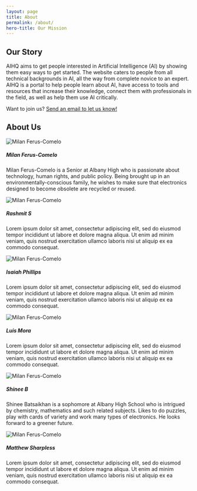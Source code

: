 ```yaml
---
layout: page
title: About
permalink: /about/
hero-title: Our Mission
---
```


<div class="container">
    <div class="row">
        <h2 class="section-title">Our Story</h2>
        <p>AIHQ aims to get people interested in Artificial Intelligence (AI) by showing them easy ways to get started. The website caters to people from all technical backgrounds in AI, all the way from complete novice to an expert. AIHQ is a portal to help people learn about AI, have access to tools and resources that increase their knowledge, connect them with professionals in the field, as well as help them use AI critically. </p>
        <p>Want to join us? <a href="{{ site.baseurl }}/contact/">Send an email to let us know!</a></p>
    </div>
    <div class="row">
        <h2 class="section-title">About Us</h2>
        <div class="row person-info">
            <div class="col-sm-3">
                <img src="/aihq-website/assets/img/milan.png" class="avatar" alt="Milan Ferus-Comelo">
            </div>
            <div class="col-sm">
                <h5 class="person-name">Milan Ferus-Comelo</h5>
                <p>Milan Ferus-Comelo is a Senior at Albany High who is passionate about technology, human rights, and public policy. Being brought up in an environmentally-conscious family, he wishes to make sure that electronics designed to become obsolete are recycled or reused.</p>
            </div>
        </div>
        <div class="row person-info">
            <div class="col-sm-3">
                <img src="/aihq-website/assets/img/milan.png" class="avatar" alt="Milan Ferus-Comelo">
            </div>
            <div class="col-sm">
                <h5 class="person-name">Rashmit S</h5>
                <p>Lorem ipsum dolor sit amet, consectetur adipiscing elit, sed do eiusmod tempor incididunt ut labore et dolore magna aliqua. Ut enim ad minim veniam, quis nostrud exercitation ullamco laboris nisi ut aliquip ex ea commodo consequat.</p>
            </div>
        </div>
        <div class="row person-info">
            <div class="col-sm-3">
                <img src="/aihq-website/assets/img/milan.png" class="avatar" alt="Milan Ferus-Comelo">
            </div>
            <div class="col-sm">
                <h5 class="person-name">Isaiah Phillips</h5>
                <p>Lorem ipsum dolor sit amet, consectetur adipiscing elit, sed do eiusmod tempor incididunt ut labore et dolore magna aliqua. Ut enim ad minim veniam, quis nostrud exercitation ullamco laboris nisi ut aliquip ex ea commodo consequat.</p>
            </div>
        </div>
        <div class="row person-info">
            <div class="col-sm-3">
                <img src="/aihq-website/assets/img/milan.png" class="avatar" alt="Milan Ferus-Comelo">
            </div>
            <div class="col-sm">
                <h5 class="person-name">Luis Mora</h5>
                <p>Lorem ipsum dolor sit amet, consectetur adipiscing elit, sed do eiusmod tempor incididunt ut labore et dolore magna aliqua. Ut enim ad minim veniam, quis nostrud exercitation ullamco laboris nisi ut aliquip ex ea commodo consequat.</p>
            </div>
        </div>
        <div class="row person-info">
            <div class="col-sm-3">
                <img src="/aihq-website/assets/img/milan.png" class="avatar" alt="Milan Ferus-Comelo">
            </div>
            <div class="col-sm">
                <h5 class="person-name">Shinee B</h5>
                <p>Shinee Batsaikhan is a sophomore at Albany High School who is intrigued by chemistry, mathematics and such related subjects. Likes to do puzzles, play with cards of variety and work many types of electronics. He looks forward to a greener future.</p>
            </div>
        </div>
        <div class="row person-info">
            <div class="col-sm-3">
                <img src="/aihq-website/assets/img/milan.png" class="avatar" alt="Milan Ferus-Comelo">
            </div>
            <div class="col-sm">
                <h5 class="person-name">Matthew Sharpless</h5>
                <p>Lorem ipsum dolor sit amet, consectetur adipiscing elit, sed do eiusmod tempor incididunt ut labore et dolore magna aliqua. Ut enim ad minim veniam, quis nostrud exercitation ullamco laboris nisi ut aliquip ex ea commodo consequat.</p>
            </div>
        </div>
    </div>
</div>

